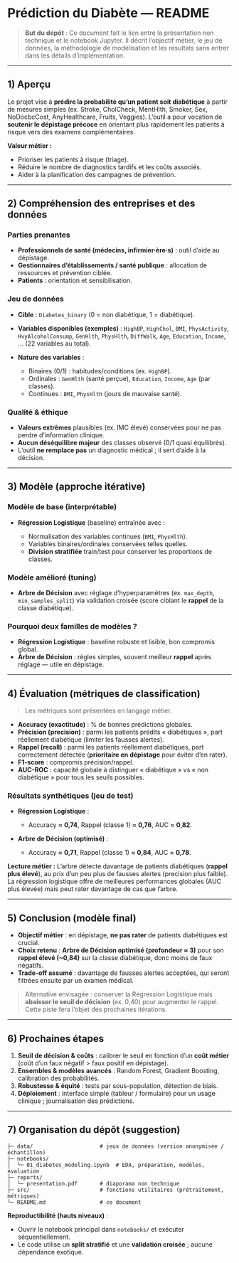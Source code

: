 # Prédiction du Diabète — README

> **But du dépôt** : Ce document fait le lien entre la présentation non technique et le notebook Jupyter. Il décrit l’objectif métier, le jeu de données, la méthodologie de modélisation et les résultats sans entrer dans les détails d’implémentation.

---

## 1) Aperçu

Le projet vise à **prédire la probabilité qu’un patient soit diabétique** à partir de mesures simples (ex. Stroke, CholCheck, MentHlth, 
Smoker, Sex, NoDocbcCost, AnyHealthcare, Fruits, Veggies). L’outil a pour vocation de **soutenir le dépistage précoce** en orientant plus rapidement les patients à risque vers des examens complémentaires.

**Valeur métier :**

* Prioriser les patients à risque (triage).
* Réduire le nombre de diagnostics tardifs et les coûts associés.
* Aider à la planification des campagnes de prévention.

---

## 2) Compréhension des entreprises et des données

### Parties prenantes

* **Professionnels de santé (médecins, infirmier·ère·s)** : outil d’aide au dépistage.
* **Gestionnaires d’établissements / santé publique** : allocation de ressources et prévention ciblée.
* **Patients** : orientation et sensibilisation.

### Jeu de données

* **Cible** : `Diabetes_binary` (0 = non diabétique, 1 = diabétique).
* **Variables disponibles (exemples)** : `HighBP`, `HighChol`, `BMI`, `PhysActivity`, `HvyAlcoholConsump`, `GenHlth`, `PhysHlth`, `DiffWalk`, `Age`, `Education`, `Income`, … (22 variables au total).
* **Nature des variables** :

  * Binaires (0/1) : habitudes/conditions (ex. `HighBP`).
  * Ordinales : `GenHlth` (santé perçue), `Education`, `Income`, `Age` (par classes).
  * Continues : `BMI`, `PhysHlth` (jours de mauvaise santé).

### Qualité & éthique

* **Valeurs extrêmes** plausibles (ex. IMC élevé) conservées pour ne pas perdre d’information clinique.
* **Aucun déséquilibre majeur** des classes observé (0/1 quasi équilibrés).
* L’outil **ne remplace pas** un diagnostic médical ; il sert d’aide à la décision.

---

## 3) Modèle (approche itérative)

### Modèle de base (interprétable)

* **Régression Logistique** (baseline) entraînée avec :

  * Normalisation des variables continues (`BMI`, `PhysHlth`).
  * Variables binaires/ordinales conservées telles quelles.
  * **Division stratifiée** train/test pour conserver les proportions de classes.

### Modèle amélioré (tuning)

* **Arbre de Décision** avec réglage d’hyperparamètres (ex. `max_depth`, `min_samples_split`) via validation croisée (score ciblant le **rappel** de la classe diabétique).

### Pourquoi deux familles de modèles ?

* **Régression Logistique** : baseline robuste et lisible, bon compromis global.
* **Arbre de Décision** : règles simples, souvent meilleur **rappel** après réglage — utile en dépistage.

---

## 4) Évaluation (métriques de classification)

> Les métriques sont présentées en langage métier.

* **Accuracy (exactitude)** : % de bonnes prédictions globales.
* **Précision (precision)** : parmi les patients prédits « diabétiques », part réellement diabétique (limiter les fausses alertes).
* **Rappel (recall)** : parmi les patients réellement diabétiques, part correctement détectée (**prioritaire en dépistage** pour éviter d’en rater).
* **F1-score** : compromis précision/rappel.
* **AUC-ROC** : capacité globale à distinguer « diabétique » vs « non diabétique » pour tous les seuils possibles.

### Résultats synthétiques (jeu de test)

* **Régression Logistique** :

  * Accuracy ≈ **0,74**, Rappel (classe 1) ≈ **0,76**, AUC ≈ **0,82**.
* **Arbre de Décision (optimisé)** :

  * Accuracy ≈ **0,71**, Rappel (classe 1) ≈ **0,84**, AUC ≈ **0,78**.

**Lecture métier :** L’arbre détecte davantage de patients diabétiques (**rappel plus élevé**), au prix d’un peu plus de fausses alertes (precision plus faible). La régression logistique offre de meilleures performances globales (AUC plus élevée) mais peut rater davantage de cas que l’arbre.

---

## 5) Conclusion (modèle final)

* **Objectif métier** : en dépistage, **ne pas rater** de patients diabétiques est crucial.
* **Choix retenu** : **Arbre de Décision optimisé (profondeur ≈ 3)** pour son **rappel élevé (\~0,84)** sur la classe diabétique, donc moins de faux négatifs.
* **Trade-off assumé** : davantage de fausses alertes acceptées, qui seront filtrées ensuite par un examen médical.

> Alternative envisagée : conserver la Régression Logistique mais **abaisser le seuil de décision** (ex. 0,40) pour augmenter le rappel. Cette piste fera l’objet des prochaines itérations.

---

## 6) Prochaines étapes

1. **Seuil de décision & coûts** : calibrer le seuil en fonction d’un **coût métier** (coût d’un faux négatif > faux positif en dépistage).
2. **Ensembles & modèles avancés** : Random Forest, Gradient Boosting, calibration des probabilités.
3. **Robustesse & équité** : tests par sous-population, détection de biais.
4. **Déploiement** : interface simple (tableur / formulaire) pour un usage clinique ; journalisation des prédictions.

---

## 7) Organisation du dépôt (suggestion)

```
├─ data/                     # jeux de données (version anonymisée / échantillon)
├─ notebooks/
│  └─ 01_diabetes_modeling.ipynb  # EDA, préparation, modèles, évaluation
├─ reports/
│  └─ presentation.pdf       # diaporama non technique
├─ src/                      # fonctions utilitaires (prétraitement, métriques)
└─ README.md                 # ce document
```

**Reproductibilité (hauts niveaux)** :

* Ouvrir le notebook principal dans `notebooks/` et exécuter séquentiellement.
* Le code utilise un **split stratifié** et une **validation croisée** ; aucune dépendance exotique.


